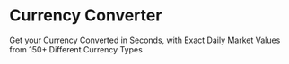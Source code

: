 # Currency Converter

Get your Currency Converted in Seconds, with Exact Daily Market Values from 150+ Different Currency Types
